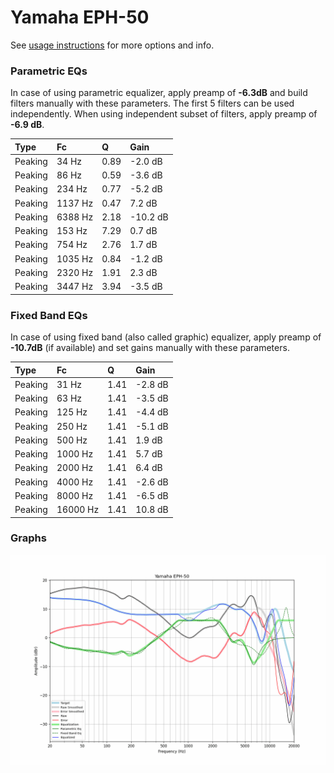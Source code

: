 # Yamaha EPH-50
See [usage instructions](https://github.com/jaakkopasanen/AutoEq#usage) for more options and info.

### Parametric EQs
In case of using parametric equalizer, apply preamp of **-6.3dB** and build filters manually
with these parameters. The first 5 filters can be used independently.
When using independent subset of filters, apply preamp of **-6.9 dB**.

| Type    | Fc      |    Q | Gain     |
|:--------|:--------|:-----|:---------|
| Peaking | 34 Hz   | 0.89 | -2.0 dB  |
| Peaking | 86 Hz   | 0.59 | -3.6 dB  |
| Peaking | 234 Hz  | 0.77 | -5.2 dB  |
| Peaking | 1137 Hz | 0.47 | 7.2 dB   |
| Peaking | 6388 Hz | 2.18 | -10.2 dB |
| Peaking | 153 Hz  | 7.29 | 0.7 dB   |
| Peaking | 754 Hz  | 2.76 | 1.7 dB   |
| Peaking | 1035 Hz | 0.84 | -1.2 dB  |
| Peaking | 2320 Hz | 1.91 | 2.3 dB   |
| Peaking | 3447 Hz | 3.94 | -3.5 dB  |

### Fixed Band EQs
In case of using fixed band (also called graphic) equalizer, apply preamp of **-10.7dB**
(if available) and set gains manually with these parameters.

| Type    | Fc       |    Q | Gain    |
|:--------|:---------|:-----|:--------|
| Peaking | 31 Hz    | 1.41 | -2.8 dB |
| Peaking | 63 Hz    | 1.41 | -3.5 dB |
| Peaking | 125 Hz   | 1.41 | -4.4 dB |
| Peaking | 250 Hz   | 1.41 | -5.1 dB |
| Peaking | 500 Hz   | 1.41 | 1.9 dB  |
| Peaking | 1000 Hz  | 1.41 | 5.7 dB  |
| Peaking | 2000 Hz  | 1.41 | 6.4 dB  |
| Peaking | 4000 Hz  | 1.41 | -2.6 dB |
| Peaking | 8000 Hz  | 1.41 | -6.5 dB |
| Peaking | 16000 Hz | 1.41 | 10.8 dB |

### Graphs
![](./Yamaha%20EPH-50.png)